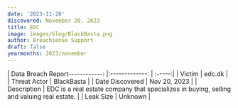 ```yaml
---
date: '2023-11-20'
discovered: November 20, 2023
title: EDC
image: images/blog/BlackBasta.png
author: Breachsense Support
draft: false
yearmonths: 2023/november
---
```


| Data Breach Report------------:     |:-------------:    | :-----:|
| Victim      | edc.dk      | 
| Threat Actor      | BlackBasta      | 
| Date Discovered      | Nov 20, 2023      | 
| Description      | EDC is a real estate company that specializes in buying, selling and valuing real estate.      | 
| Leak Size      | Unknown      | 

